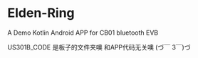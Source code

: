 # Elden-Ring

A Demo Kotlin Android APP for CB01 bluetooth EVB

US301B_CODE 是板子的文件夹噢 和APP代码无关噢 (づ￣ 3￣)づ
